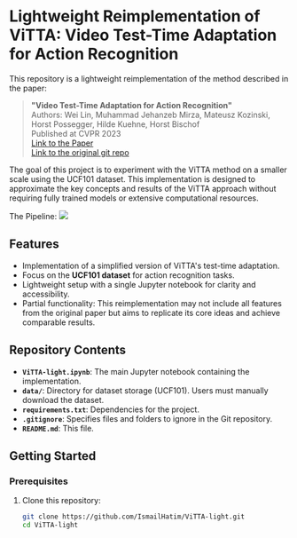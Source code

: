 # Lightweight Reimplementation of ViTTA: Video Test-Time Adaptation for Action Recognition

This repository is a lightweight reimplementation of the method described in the paper:

> **"Video Test-Time Adaptation for Action Recognition"**  
> Authors: Wei Lin, Muhammad Jehanzeb Mirza, Mateusz Kozinski, Horst Possegger, Hilde Kuehne, Horst Bischof  
> Published at CVPR 2023  
> [Link to the Paper](https://openaccess.thecvf.com/content/CVPR2023/papers/Lin_Video_Test-Time_Adaptation_for_Action_Recognition_CVPR_2023_paper.pdf)  
> [Link to the original git repo](https://github.com/wlin-at/ViTTA)  

The goal of this project is to experiment with the ViTTA method on a smaller scale using the UCF101 dataset. This implementation is designed to approximate the key concepts and results of the ViTTA approach without requiring fully trained models or extensive computational resources.

The Pipeline:
<img src="https://wlin-at.github.io/media/vitta/pipeline.png">

## Features

- Implementation of a simplified version of ViTTA's test-time adaptation.
- Focus on the **UCF101 dataset** for action recognition tasks.
- Lightweight setup with a single Jupyter notebook for clarity and accessibility.
- Partial functionality: This reimplementation may not include all features from the original paper but aims to replicate its core ideas and achieve comparable results.

## Repository Contents

- **`ViTTA-light.ipynb`**: The main Jupyter notebook containing the implementation.
- **`data/`**: Directory for dataset storage (UCF101). Users must manually download the dataset.
- **`requirements.txt`**: Dependencies for the project.
- **`.gitignore`**: Specifies files and folders to ignore in the Git repository.
- **`README.md`**: This file.

## Getting Started

### Prerequisites

1. Clone this repository:
   ```bash
   git clone https://github.com/IsmailHatim/ViTTA-light.git
   cd ViTTA-light